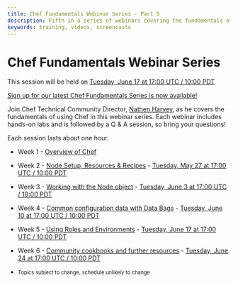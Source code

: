 ```yaml
---
title: Chef Fundamentals Webinar Series - Part 5
description: Fifth in a series of webinars covering the fundamentals of Chef.
keywords: training, videos, screencasts
---
```

# Chef Fundamentals Webinar Series

This session will be held on [Tuesday, June 17 at 17:00 UTC / 10:00 PDT][week-5-time]

[Sign up for our latest Chef Fundamentals Series is now available!](http://pages.getchef.com/cheffundamentalsseries.html)

Join Chef Technical Community Director, [Nathen Harvey](http://twitter.com/nathenharvey), as he covers the fundamentals of using Chef in this webinar series.  Each webinar includes hands-on labs and is followed by a Q &amp; A session, so bring your questions!

Each session lasts about one hour.

  * Week 1 - [Overview of Chef][spring-fund-week-1]
  * Week 2 - [Node Setup, Resources &amp; Recipes][spring-fund-week-2] - [Tuesday, May 27 at 17:00 UTC / 10:00 PDT][week-2-time]
  * Week 3 - [Working with the Node object][spring-fund-week-3] - [Tuesday, June 3 at 17:00 UTC / 10:00 PDT][week-3-time]
  * Week 4 - [Common configuration data with Data Bags][spring-fund-week-4] - [Tuesday, June 10 at 17:00 UTC / 10:00 PDT][week-4-time]
  * Week 5 - [Using Roles and Environments][spring-fund-week-5] - [Tuesday, June 17 at 17:00 UTC / 10:00 PDT][week-5-time]
  * Week 6 - [Community cookbooks and further resources][spring-fund-week-6] - [Tuesday, June 24 at 17:00 UTC / 10:00 PDT][week-6-time]

* <small>Topics subject to change, schedule unlikely to change</small>

[spring-fund-week-1]: /screencasts/spring-fundamentals/week-1
[spring-fund-week-2]: /screencasts/spring-fundamentals/week-2
[spring-fund-week-3]: /screencasts/spring-fundamentals/week-3
[spring-fund-week-4]: /screencasts/spring-fundamentals/week-4
[spring-fund-week-5]: /screencasts/spring-fundamentals/week-5
[spring-fund-week-6]: /screencasts/spring-fundamentals/week-6
[week-2-time]: http://www.timeanddate.com/worldclock/fixedtime.html?msg=Chef+Fundamentals+Webinar+-+Part+2&iso=20140527T10&p1=234&ah=1
[week-3-time]: http://www.timeanddate.com/worldclock/fixedtime.html?msg=Chef+Fundamentals+Webinar+-+Part+3&iso=20140603T10&p1=234&ah=1
[week-4-time]: http://www.timeanddate.com/worldclock/fixedtime.html?msg=Chef+Fundamentals+Webinar+-+Part+4&iso=20140610T10&p1=234&ah=1
[week-5-time]: http://www.timeanddate.com/worldclock/fixedtime.html?msg=Chef+Fundamentals+Webinar+-+Part+5&iso=20140617T10&p1=234&ah=1
[week-6-time]: http://www.timeanddate.com/worldclock/fixedtime.html?msg=Chef+Fundamentals+Webinar+-+Part+6&iso=20140624T10&p1=234&ah=1
[chef-lab]: /screencasts/spring-fundamentals/chef-lab
[discussion-forum]: https://groups.google.com/d/forum/learnchef-fundamentals-webinar
[survey]: http://evocalize.com/consumer/survey/chef/springwebinar-5